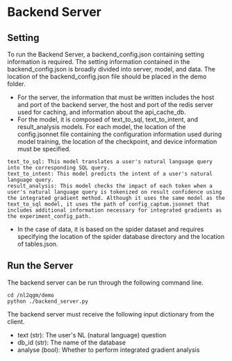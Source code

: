 # Backend Server

## Setting
To run the Backend Server, a backend_config.json containing setting information is required. The setting information contained in the backend_config.json is broadly divided into server, model, and data. The location of the backend_config.json file should be placed in the demo folder.
- For the server, the information that must be written includes the host and port of the backend server, the host and port of the redis server used for caching, and information about the api_cache_db.
- For the model, it is composed of text_to_sql, text_to_intent, and result_analysis models. For each model, the location of the config.jsonnet file containing the configuration information used during model training, the location of the checkpoint, and device information must be specified.
```
text_to_sql: This model translates a user's natural language query into the corresponding SQL query.
text_to_intent: This model predicts the intent of a user's natural language query.
result_analysis: This model checks the impact of each token when a user's natural language query is tokenized on result confidence using the integrated gradient method. Although it uses the same model as the text_to_sql model, it uses the path of config_captum.jsonnet that includes additional information necessary for integrated gradients as the experiment_config_path.
```
- In the case of data, it is based on the spider dataset and requires specifying the location of the spider database directory and the location of tables.json.
## Run the Server
The backend server can be run through the following command line.
```
cd /nl2qgm/demo
python ./backend_server.py
```
The backend server must receive the following input dictionary from the client.
* text (str): The user's NL (natural language) question
* db_id (str): The name of the database
* analyse (bool): Whether to perform integrated gradient analysis